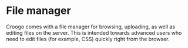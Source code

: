 # File manager

Croogo comes with a file manager for browsing, uploading, as well as editing files on the server. This is intended towards advanced users who need to edit files (for example, CSS) quickly right from the browser.